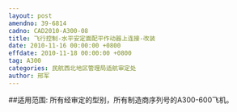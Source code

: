 ```yaml
---
layout: post
amendno: 39-6814
cadno: CAD2010-A300-08
title: 飞行控制-水平安定面配平作动器上连接-改装
date: 2010-11-16 00:00:00 +0800
effdate: 2010-11-18 00:00:00 +0800
tag: A300
categories: 民航西北地区管理局适航审定处
author: 邢军
---
```


##适用范围:
所有经审定的型别，所有制造商序列号的A300-600飞机。

